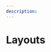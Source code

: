 ```yaml
---
description:
---
```


# Layouts

<!-- Adaptation https://docs.directus.io/user-guide/content-module/layouts.html -->
